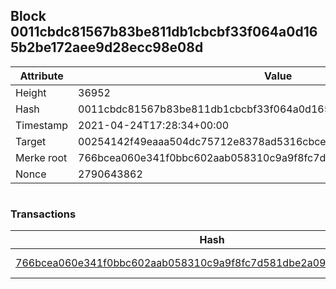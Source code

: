 ## Block 0011cbdc81567b83be811db1cbcbf33f064a0d165b2be172aee9d28ecc98e08d

Attribute | Value
--- | ---
Height | 36952
Hash | 0011cbdc81567b83be811db1cbcbf33f064a0d165b2be172aee9d28ecc98e08d
Timestamp | 2021-04-24T17:28:34+00:00
Target | 00254142f49eaaa504dc75712e8378ad5316cbcead634704b3734b6271167cc4
Merke root | 766bcea060e341f0bbc602aab058310c9a9f8fc7d581dbe2a099b1e7989744d3
Nonce | 2790643862

```

```

### Transactions

Hash | Amount
--- | ---
[766bcea060e341f0bbc602aab058310c9a9f8fc7d581dbe2a099b1e7989744d3](766bcea060e341f0bbc602aab058310c9a9f8fc7d581dbe2a099b1e7989744d3.md) | 10.00000000 SKEPTI 
